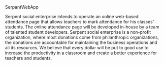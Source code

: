 SerpantWebApp

Serpent social enterprise intends to operate an online web-based attendance page that allows teachers to mark attendance for his classes’ students. The online attendance page will be developed in-house by a team of talented student developers. Serpent social enterprise is a non-profit organization, where most donations come from philanthropic organizations, the donations are accountable for maintaining the business operations and all its resources. We believe that every dollar will be put to good use to increase the productivity in a classroom and create a better experience for teachers and students.
